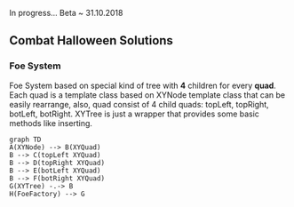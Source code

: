 In progress... Beta ~ 31.10.2018
## Combat Halloween Solutions
### Foe System
Foe System based on special kind of tree with **4** children for every **quad**. Each quad is a template class based on XYNode template class that can be easily rearrange, also, quad consist of 4 child quads: topLeft, topRight, botLeft, botRight.  XYTree is just a wrapper that provides some basic methods like inserting.

```mermaid
graph TD
A(XYNode) --> B(XYQuad)
B --> C(topLeft XYQuad)
B --> D(topRight XYQuad)
B --> E(botLeft XYQuad)
B --> F(botRight XYQuad)
G(XYTree) -.-> B
H(FoeFactory) --> G
```
